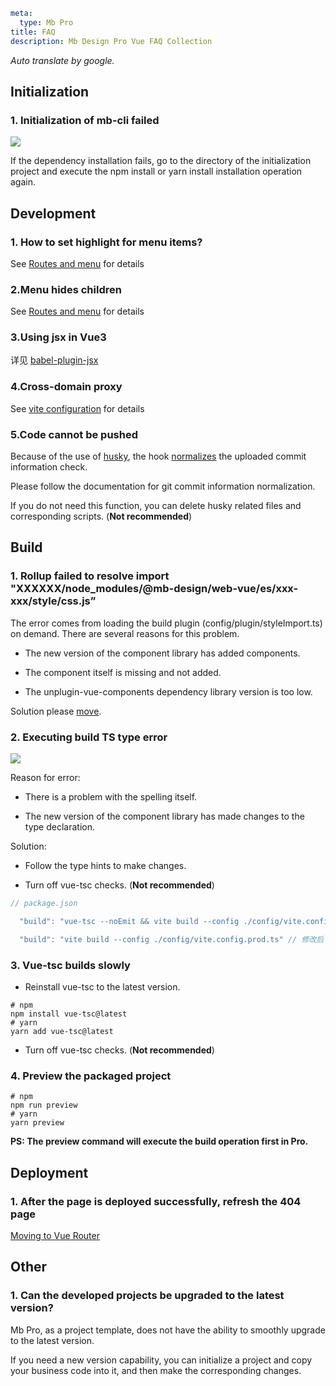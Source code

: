 ```yaml
meta:
  type: Mb Pro
title: FAQ
description: Mb Design Pro Vue FAQ Collection
```

*Auto translate by google.*

## Initialization

### 1. Initialization of mb-cli failed

![](http://p3-armor.byteimg.com/tos-cn-i-49unhts6dw/iShot_2022-05-26_16.12.14.png~tplv-49unhts6dw-image.image)

If the dependency installation fails, go to the directory of the initialization project and execute the npm install or yarn install installation operation again.

## Development

### 1. How to set highlight for menu items?
See [Routes and menu](/vue/docs/pro/routes-and-menu) for details

### 2.Menu hides children
See [Routes and menu](/vue/docs/pro/routes-and-menu) for details

### 3.Using jsx in Vue3

详见 [babel-plugin-jsx](https://github.com/vuejs/babel-plugin-jsx)

### 4.Cross-domain proxy
See [vite configuration](https://cn.vitejs.dev/config/#server-open) for details

### 5.Code cannot be pushed

Because of the use of [husky](https://github.com/typicode/husky), the hook [normalizes](https://docs.google.com/document/d/1QrDFcIiPjSLDn3EL15IJygNPiHORgU1_OOAqWjiDU5Y/edit#heading=h.greljkmo14y0) the uploaded commit information check.

Please follow the documentation for git commit information normalization.

If you do not need this function, you can delete husky related files and corresponding scripts. (**Not recommended**)

## Build

### 1. Rollup failed to resolve import "XXXXXX/node_modules/@mb-design/web-vue/es/xxx-xxx/style/css.js”

The error comes from loading the build plugin (config/plugin/styleImport.ts) on demand. There are several reasons for this problem.

- The new version of the component library has added components.

- The component itself is missing and not added.

- The unplugin-vue-components dependency library version is too low.

Solution please [move](https://github.com/mb-design/mb-design-pro-vue/issues/71).

### 2. Executing build TS type error

![](http://p3-armor.byteimg.com/tos-cn-i-49unhts6dw/iShot_2022-05-26_17.36.59.png~tplv-49unhts6dw-image.image)

Reason for error:

- There is a problem with the spelling itself.

- The new version of the component library has made changes to the type declaration.

Solution:

- Follow the type hints to make changes.

- Turn off vue-tsc checks. (**Not recommended**)

```ts
// package.json

  "build": "vue-tsc --noEmit && vite build --config ./config/vite.config.prod.ts"  // before fixing

  "build": "vite build --config ./config/vite.config.prod.ts" // 修改后
```

### 3. Vue-tsc builds slowly

- Reinstall vue-tsc to the latest version.

```shell
# npm
npm install vue-tsc@latest
# yarn
yarn add vue-tsc@latest
```

- Turn off vue-tsc checks. (**Not recommended**)



### 4. Preview the packaged project

```shell
# npm
npm run preview
# yarn
yarn preview
```
**PS: The preview command will execute the build operation first in Pro.**

## Deployment

### 1. After the page is deployed successfully, refresh the 404 page

[Moving to Vue Router](https://router.vuejs.org/guide/essentials/history-mode.html)

## Other

### 1. Can the developed projects be upgraded to the latest version?

Mb Pro, as a project template, does not have the ability to smoothly upgrade to the latest version.

If you need a new version capability, you can initialize a project and copy your business code into it, and then make the corresponding changes.
